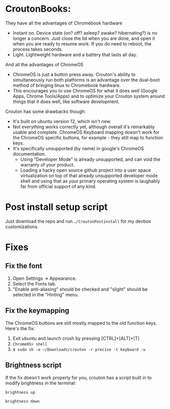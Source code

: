 
# CroutonBooks:

They have all the advantages of Chromebook hardware
- Instant on. Device state (on? off? asleep? awake? hibernating?) is no longer a concern. Just close the lid when you are done, and open it when you are ready to resume work. If you do need to reboot, the process takes seconds.
- Light. Lightweight hardware and a battery that lasts all day.

And all the advantages of ChromeOS
- ChromeOS is just a button press away. Crouton's ability to
  simultaneously run both platforms is an advantage over the dual-boot
method of bringing linux to Chromebook hardware. 
- This encourages you to use ChromeOS for what it does well (Google Apps, Chrome Tools/Apps) and to optimize your Crouton system around things that it does well, like software development.

Crouton has some drawbacks though:

- It's built on ubuntu version 12, which isn't new.
- Not everything works correctly yet, although overall it's remarkably usable and complete. ChromeOS Keyboard mapping doesn't work for the ChromeOS specific buttons, for example - they still map to function keys.
- It's specifically unsupported (by name) in google's ChromeOS documentation.
  - Using "Developer Mode" is already unsupported, and can void the
    warranty of your product.
  - Loading a hacky open source github project into a user space virtualization on top of that already unsupported developer mode
shell and using that as your primary operating system is laughably far from official support of any kind.

# Post install setup script

Just download the repo and run ```./CroutonPostinstall``` for my devbox
customizations. 

# Fixes

## Fix the font

1. Open Settings -> Appearance.
2. Select the Fonts tab.
3. "Enable anti-aliasing" should be checked and "slight" should be
selected in the "Hinting" menu.

## Fix the keymapping

The ChromeOS buttons are still mostly mapped to the old function keys.
Here's the fix: 

1. Exit ubuntu and launch crosh by pressing [CTRL]+[ALT]+[T]
2. ``` ChromeOS> shell ```
3. ``` $ sudo sh -e ~/Downloads/crouton -r precise -t keyboard -u ```

## Brightness script

If the fix doesn't work properly for you, crouton has a script built in
to modify brightness in the terminal:

```
brightness up
```

```
brightness down
```


<!--

Sources:

my history file and 
http://www.webupd8.org/2013/12/things-to-do-after-installing-ubuntu-on.html

# git config --global credential.helper cache

# http://www.webupd8.org/2013/12/things-to-do-after-installing-ubuntu-on.html

-->
